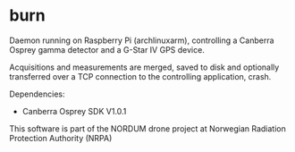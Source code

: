 # burn
Daemon running on Raspberry Pi (archlinuxarm), controlling a Canberra Osprey gamma detector and a G-Star IV GPS device.

Acquisitions and measurements are merged, saved to disk and optionally transferred over a TCP connection to the controlling application, crash.

Dependencies:
- Canberra Osprey SDK V1.0.1

This software is part of the NORDUM drone project at Norwegian Radiation Protection Authority (NRPA)
